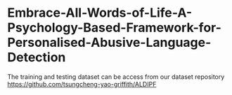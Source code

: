 # Embrace-All-Words-of-Life-A-Psychology-Based-Framework-for-Personalised-Abusive-Language-Detection


The training and testing dataset can be access from our dataset repository https://github.com/tsungcheng-yao-griffith/ALDIPF
